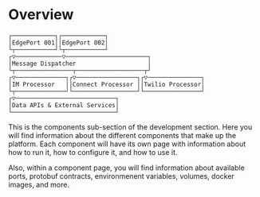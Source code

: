 # Overview

```text
┌────────────┐┌────────────┐                           
│EdgePort 001││EdgePort 002│                           
└┬───────────┘└┬───────────┘                           
┌▽─────────────▽───────────────────────┐               
│Message Dispatcher                    │               
└┬────────────────┬───────────────────┬┘               
┌▽──────────────┐┌▽─────────────────┐┌▽───────────────┐
│IM Processor   ││Connect Processor ││Twilio Processor│
└┬──────────────┘└──────────────────┘└────────────────┘
┌▽────────────────────────────┐                        
│Data APIs & External Services│                        
└─────────────────────────────┘                        
```

This is the components sub-section of the development section. Here you will find information about the different components that make up the platform. Each component will have its own page with information about how to run it, how to configure it, and how to use it.

Also, within a component page, you will find information about available ports, protobuf contracts, environmenent variables, volumes, docker images, and more.
